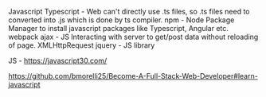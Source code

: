 Javascript
Typescript - Web can't directly use .ts files, so .ts files need to converted into .js which is done by ts compiler.
npm - Node Package Manager to install javascript packages like Typescript, Angular etc.
webpack
ajax - JS Interacting with server to get/post data without reloading of page. XMLHttpRequest 
jquery - JS library

JS - https://javascript30.com/

https://github.com/bmorelli25/Become-A-Full-Stack-Web-Developer#learn-javascript






